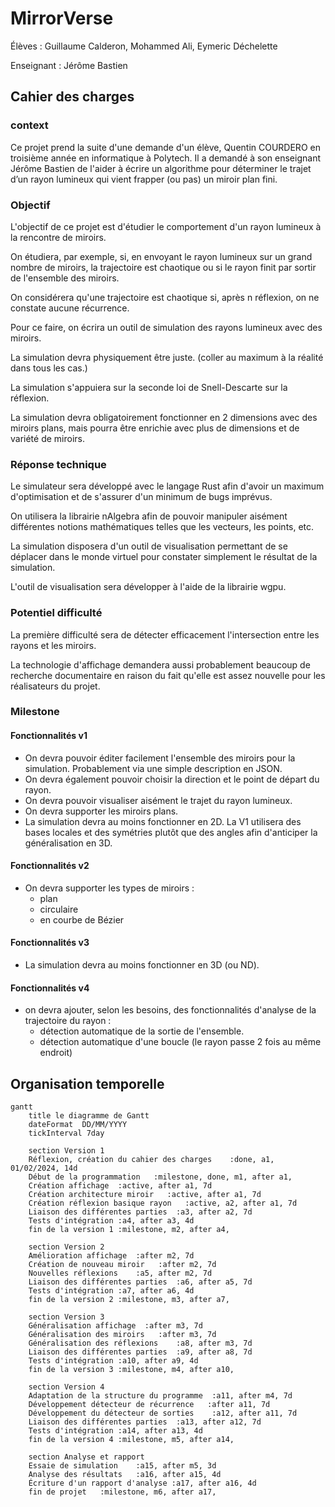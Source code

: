 # MirrorVerse

Élèves : Guillaume Calderon, Mohammed Ali, Eymeric Déchelette

Enseignant : Jérôme Bastien

## Cahier des charges

### context

Ce projet prend la suite d'une demande d'un élève, Quentin COURDERO en troisième année en informatique à Polytech. Il a demandé à son enseignant Jérôme Bastien  de l'aider à écrire un algorithme pour déterminer le trajet d’un rayon lumineux qui vient frapper (ou pas) un miroir plan fini. 

### Objectif

L'objectif de ce projet est d'étudier le comportement d'un rayon lumineux à la rencontre de miroirs.

On étudiera, par exemple, si, en envoyant le rayon lumineux sur un grand nombre de miroirs, la trajectoire est chaotique ou si le rayon finit par sortir de l'ensemble des miroirs.

On considérera qu'une trajectoire est chaotique si, après n réflexion, on ne constate aucune récurrence.

Pour ce faire, on écrira un outil de simulation des rayons lumineux avec des miroirs.

La simulation devra physiquement être juste. (coller au maximum à la réalité dans tous les cas.)

La simulation s'appuiera sur la seconde loi de Snell-Descarte sur la réflexion.

La simulation devra obligatoirement fonctionner en 2 dimensions avec des miroirs plans, mais pourra être enrichie avec plus de dimensions et de variété de miroirs.

### Réponse technique

Le simulateur sera développé avec le langage Rust afin d'avoir un maximum d'optimisation et de s'assurer d'un minimum de bugs imprévus.

On utilisera la librairie nAlgebra afin de pouvoir manipuler aisément différentes notions mathématiques telles que les vecteurs, les points, etc.

La simulation disposera d'un outil de visualisation permettant de se déplacer dans le monde virtuel pour constater simplement le résultat de la simulation.

L'outil de visualisation sera développer à l'aide de la librairie wgpu.

### Potentiel difficulté

La première difficulté sera de détecter efficacement l'intersection entre les rayons et les miroirs.

La technologie d'affichage demandera aussi probablement beaucoup de recherche documentaire en raison du fait qu'elle est assez nouvelle pour les réalisateurs du projet.


### Milestone

#### Fonctionnalités v1

- On devra pouvoir éditer facilement l'ensemble des miroirs pour la simulation. Probablement via une simple description en JSON.
- On devra également pouvoir choisir la direction et le point de départ du rayon.
- On devra pouvoir visualiser aisément le trajet du rayon lumineux.
- On devra supporter les miroirs plans.
- La simulation devra au moins fonctionner en 2D.
 La V1 utilisera des bases locales et des symétries plutôt que des angles afin d'anticiper la généralisation en 3D.


#### Fonctionnalités v2

- On devra supporter les types de miroirs :
    + plan
    + circulaire
    + en courbe de Bézier

#### Fonctionnalités v3

- La simulation devra au moins fonctionner en 3D (ou ND).

#### Fonctionnalités v4

- on devra ajouter, selon les besoins, des fonctionnalités d'analyse de la trajectoire du rayon :
    + détection automatique de la sortie de l'ensemble.
    + détection automatique d'une boucle (le rayon passe 2 fois au même endroit)

## Organisation temporelle

```mermaid
gantt
    title le diagramme de Gantt
    dateFormat  DD/MM/YYYY
    tickInterval 7day

    section Version 1
    Réflexion, création du cahier des charges    :done, a1, 01/02/2024, 14d
    Début de la programmation   :milestone, done, m1, after a1,
    Création affichage  :active, after a1, 7d
    Création architecture miroir   :active, after a1, 7d
    Création réflexion basique rayon   :active, a2, after a1, 7d
    Liaison des différentes parties  :a3, after a2, 7d
    Tests d'intégration :a4, after a3, 4d
    fin de la version 1 :milestone, m2, after a4,

    section Version 2
    Amélioration affichage  :after m2, 7d
    Création de nouveau miroir   :after m2, 7d
    Nouvelles réflexions    :a5, after m2, 7d
    Liaison des différentes parties  :a6, after a5, 7d
    Tests d'intégration :a7, after a6, 4d
    fin de la version 2 :milestone, m3, after a7,

    section Version 3
    Généralisation affichage  :after m3, 7d
    Généralisation des miroirs   :after m3, 7d
    Généralisation des réflexions    :a8, after m3, 7d
    Liaison des différentes parties  :a9, after a8, 7d
    Tests d'intégration :a10, after a9, 4d
    fin de la version 3 :milestone, m4, after a10,

    section Version 4
    Adaptation de la structure du programme  :a11, after m4, 7d
    Développement détecteur de récurrence   :after a11, 7d
    Développement du détecteur de sorties    :a12, after a11, 7d
    Liaison des différentes parties  :a13, after a12, 7d
    Tests d'intégration :a14, after a13, 4d
    fin de la version 4 :milestone, m5, after a14,

    section Analyse et rapport
    Essaie de simulation    :a15, after m5, 3d
    Analyse des résultats   :a16, after a15, 4d
    Écriture d'un rapport d'analyse :a17, after a16, 4d
    fin de projet   :milestone, m6, after a17,
```


